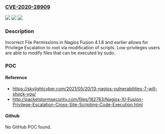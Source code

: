 ### [CVE-2020-28909](https://cve.mitre.org/cgi-bin/cvename.cgi?name=CVE-2020-28909)
![](https://img.shields.io/static/v1?label=Product&message=n%2Fa&color=blue)
![](https://img.shields.io/static/v1?label=Version&message=n%2Fa&color=blue)
![](https://img.shields.io/static/v1?label=Vulnerability&message=n%2Fa&color=brighgreen)

### Description

Incorrect File Permissions in Nagios Fusion 4.1.8 and earlier allows for Privilege Escalation to root via modification of scripts. Low-privileges users are able to modify files that can be executed by sudo.

### POC

#### Reference
- https://skylightcyber.com/2021/05/20/13-nagios-vulnerabilities-7-will-shock-you/
- http://packetstormsecurity.com/files/162783/Nagios-XI-Fusion-Privilege-Escalation-Cross-Site-Scripting-Code-Execution.html

#### Github
No GitHub POC found.

